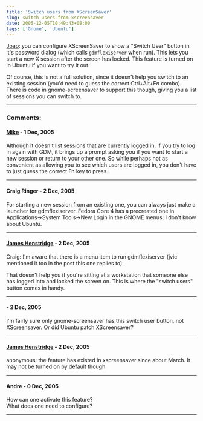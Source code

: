 ```yaml
---
title: 'Switch users from XScreenSaver'
slug: switch-users-from-xscreensaver
date: 2005-12-05T10:49:43+08:00
tags: ['Gnome', 'Ubuntu']
---
```


[Joao](http://www.advogato.org/person/jvic/diary.html?start=29): you can
configure XScreenSaver to show a \"Switch User\" button in it\'s
password dialog (which calls `gdmflexiserver` when run). This lets you
start a new X session after the screen has locked. This feature is
turned on in Ubuntu if you want to try it out.

Of course, this is not a full solution, since it doesn\'t help you
switch to an existing session (you\'d need to guess the correct
Ctrl+Alt+F*n* combo). There is code in gnome-screensaver to support this
though, giving you a list of sessions you can switch to.

---
### Comments:
#### [Mike](http://mike.polycat.net) - <time datetime="2005-12-05 23:00:12">1 Dec, 2005</time>

Although it doesn\'t list sessions that are currently logged in, if you
try to log in again with GDM, it brings up a prompt asking you if you
want to start a new session or return to your other one. So while
perhaps not as convenient as allowing you to see which users are logged
in, you don\'t have to just guess the correct Fn key to press.

---
#### Craig Ringer - <time datetime="2005-12-06 00:25:51">2 Dec, 2005</time>

For starting a new session from an existing one, you can always just
make a launcher for gdmflexiserver. Fedora Core 4 has a precreated one
in Applications-\>System Tools-\>New Login in the GNOME menus; I don\'t
know about Ubuntu.

---
#### [James Henstridge](http://blogs.gnome.org/jamesh) - <time datetime="2005-12-06 02:11:59">2 Dec, 2005</time>

Craig: I\'m aware that there is a menu item to run gdmflexiserver (jvic
mentioned it too in the post this one replies to).

That doesn\'t help you if you\'re sitting at a workstation that someone
else has logged into and locked the screen on. This is where the
\"switch users\" button comes in handy.

---
####  - <time datetime="2005-12-06 06:16:20">2 Dec, 2005</time>

I\'m fairly sure only gnome-screensaver has this switch user button, not
XScreensaver. Or did Ubuntu patch XScreensaver?

---
#### [James Henstridge](http://blogs.gnome.org/jamesh) - <time datetime="2005-12-06 12:54:30">2 Dec, 2005</time>

anonymous: the feature has existed in xscreensaver since about March. It
may not be turned on by default though.

---
#### Andre - <time datetime="2005-12-11 02:29:14">0 Dec, 2005</time>

How can one activate this feature?\
What does one need to configure?

---
